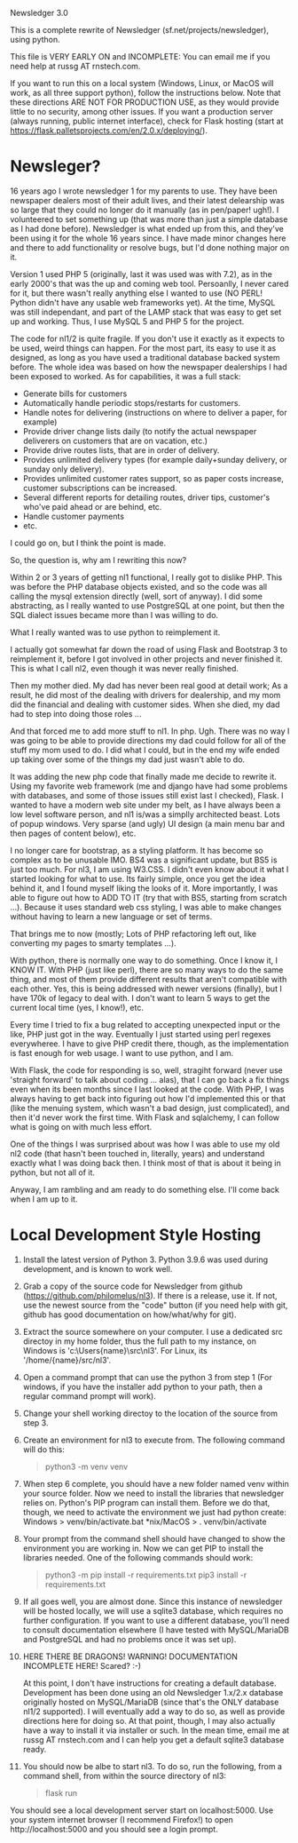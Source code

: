 Newsledger 3.0

This is a complete rewrite of Newsledger (sf.net/projects/newsledger), using python.

This file is VERY EARLY ON and INCOMPLETE:  You can email me if you need help at russg AT rnstech.com.

If you want to run this on a local system (Windows, Linux, or MacOS will work, as all three support python), follow the instructions below.  Note that these directions ARE NOT FOR PRODUCTION USE, as they would provide little to no security, among other issues.  If you want a production server (always running, public internet interface), check for Flask hosting (start at https://flask.palletsprojects.com/en/2.0.x/deploying/).

Newsleger?
==========

16 years ago I wrote newsledger 1 for my parents to use.  They have been newspaper dealers most of their adult lives, and their latest delearship was so large that they could no longer do it manually (as in pen/paper!  ugh!).  I volunteered to set something up (that was more than just a simple database as I had done before).  Newsledger is what ended up from this, and they've been using it for the whole 16 years since.  I have made minor changes here and there to add functionality or resolve bugs, but I'd done nothing major on it.

Version 1 used PHP 5 (originally, last it was used was with 7.2), as in the early 2000's that was the up and coming web tool.  Persoanlly, I never cared for it, but there wasn't really anything else I wanted to use (NO PERL! Python didn't have any usable web frameworks yet).  At the time, MySQL was still independant, and part of the LAMP stack that was easy to get set up and working.  Thus, I use MySQL 5 and PHP 5 for the project.

The code for nl1/2 is quite fragile.  If you don't use it exactly as it expects to be used, weird things can happen.  For the most part, its easy to use it as designed, as long as you have used a traditional database backed system before.  The whole idea was based on how the newspaper dealerships I had been exposed to worked.  As for capabilities, it was a full stack:

- Generate bills for customers
- Automatically handle periodic stops/restarts for customers.
- Handle notes for delivering (instructions on where to deliver a paper, for example)
- Provide driver change lists daily (to notify the actual newspaper deliverers on customers that are on vacation, etc.)
- Provide drive routes lists, that are in order of delivery.
- Provides unlimited delivery types (for example daily+sunday delivery, or sunday only delivery).
- Provides unlimited customer rates support, so as paper costs increase, customer subscriptions can be increased.
- Several different reports for detailing routes, driver tips, customer's who've paid ahead or are behind, etc.
- Handle customer payments
- etc.

I could go on, but I think the point is made.

So, the question is, why am I rewriting this now?

Within 2 or 3 years of getting nl1 functional, I really got to dislike PHP.  This was before the PHP database objects existed, and so the code was all calling the mysql extension directly (well, sort of anyway).  I did some abstracting, as I really wanted to use PostgreSQL at one point, but then the SQL dialect issues became more than I was willing to do.

What I really wanted was to use python to reimplement it.

I actually got somewhat far down the road of using Flask and Bootstrap 3 to reimplement it, before I got involved in other projects and never finished it.  This is what I call nl2, even though it was never really finished.

Then my mother died.  My dad has never been real good at detail work;  As a result, he did most of the dealing with drivers for dealership, and my mom did the financial and dealing with customer sides.  When she died, my dad had to step into doing those roles ...

And that forced me to add more stuff to nl1.  In php.  Ugh.  There was no way I was going to be able to provide directions my dad could follow for all of the stuff my mom used to do.  I did what I could, but in the end my wife ended up taking over some of the things my dad just wasn't able to do.

It was adding the new php code that finally made me decide to rewrite it.  Using my favorite web framework (me and django have had some problems with databases, and some of those issues still exist last I checked), Flask.  I wanted to have a modern web site under my belt, as I have always been a low level software person, and nl1 is/was a simplly architected beast.  Lots of popup windows.  Very sparse (and ugly) UI design (a main menu bar and then pages of content below), etc.

I no longer care for bootstrap, as a styling platform.  It has become so complex as to be unusable IMO.  BS4 was a significant update, but BS5 is just too much.  For nl3, I am using W3.CSS.  I didn't even know about it what I started looking for what to use.  Its fairly simple, once you get the idea behind it, and I found myself liking the looks of it.  More importantly, I was able to figure out how to ADD TO IT (try that with BS5, starting from scratch ...).  Because it uses standard web css styling, I was able to make changes without having to learn a new language or set of terms.

That brings me to now (mostly;  Lots of PHP refactoring left out, like converting my pages to smarty templates ...).

With python, there is normally one way to do something.  Once I know it, I KNOW IT.  With PHP (just like perl), there are so many ways to do the same thing, and most of them provide different results that aren't compatible with each other.  Yes, this is being addressed with newer versions (finally), but I have 170k of legacy to deal with.  I don't want to learn 5 ways to get the current local time (yes, I know!), etc.

Every time I tried to fix a bug related to accepting unexpected input or the like, PHP just got in the way.  Eventually I just started using perl regexes everywheree.  I have to give PHP credit there, though, as the implementation is fast enough for web usage.  I want to use python, and I am.

With Flask, the code for responding is so, well, stragiht forward (never use 'straight forward' to talk about coding ... alas), that I can go back a fix things even when its been months since I last looked at the code.  With PHP, I was always having to get back into figuring out how I'd implemented this or that (like the menuing system, which wasn't a bad design, just complicated), and then it'd never work the first time.  With Flask and sqlalchemy, I can follow what is going on with much less effort.

One of the things I was surprised about was how I was able to use my old nl2 code (that hasn't been touched in, literally, years) and understand exactly what I was doing back then.  I think most of that is about it being in python, but not all of it.

Anyway, I am rambling and am ready to do something else.  I'll come back when I am up to it.


Local Development Style Hosting
===============================

1.  Install the latest version of Python 3.  Python 3.9.6 was used during development, and is known to work well.

2.  Grab a copy of the source code for Newsledger from github (https://github.com/philomelus/nl3).  If there is a release, use it.  If not, use the newest source from the "code" button (if you need help with git, github has good documentation on how/what/why for git).

3.  Extract the source somewhere on your computer.  I use a dedicated src directoy in my home folder, thus the full path to my instance, on Windows is 'c:\Users\{name}\src\nl3'.  For Linux, its '/home/{name}/src/nl3'.

4.  Open a command prompt that can use the python 3 from step 1 (For windows, if you have the installer add python to your path, then a regular command prompt will work).

5.  Change your shell working directoy to the location of the source from step 3.

6.  Create an environment for nl3 to execute from.  The following command will do this:
    > python3 -m venv venv

7.  When step 6 complete, you should have a new folder named venv within your source folder.  Now we need to install the libraries that newsledger relies on.  Python's PIP program can install them.  Before we do that, though, we need to activate the environment we just had python create:
    Windows > venv/bin/activate.bat
    *nix/MacOS > . venv/bin/activate

8.  Your prompt from the command shell should have changed to show the environment you are working in.  Now we can get PIP to install the libraries needed.  One of the following commands should work:
    > python3 -m pip install -r requirements.txt
    > pip3 install -r requirements.txt

8.  If all goes well, you are almost done.  Since this instance of newsledger will be hosted locally, we will use a sqlite3 database, which requires no further configuration.  If you want to use a different database, you'll need to consult documentation elsewhere (I have tested with MySQL/MariaDB and PostgreSQL and had no problems once it was set up).

9.  HERE THERE BE DRAGONS!  WARNING!  DOCUMENTATION INCOMPLETE HERE!
    Scared? :-)

    At this point, I don't have instructions for creating a default database.  Development has been done using an old Newsledger 1.x/2.x database originally hosted on MySQL/MariaDB (since that's the ONLY database nl1/2 supported).  I will eventually add a way to do so, as well as provide directions here for doing so.  At that point, though, I may also actually have a way to install it via installer or such.  In the mean time, email me at russg AT rnstech.com and I can help you get a default sqlite3 database ready.

10.  You should now be albe to start nl3.  To do so, run the following, from a command shell, from within the source directory of nl3:
     > flask run

You should see a local development server start on localhost:5000.  Use your system internet browser (I recommend Firefox!) to open http://localhost:5000 and you should see a login prompt.


